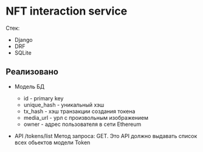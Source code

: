# NFT interaction service
Стек:
- Django 
- DRF
- SQLite

## Реализовано
- Модель БД
  - id - primary key
  - unique_hash - уникальный хэш
  - tx_hash - хэш транзакции создания токена
  - media_url - урл с произвольным изображением
  - owner - адрес пользователя в сети Ethereum

- API /tokens/list
Метод запроса: GET.
Это API должно выдавать список всех обьектов модели Token

